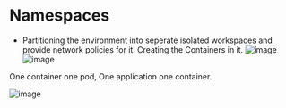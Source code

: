 # Namespaces
- Partitioning the environment into seperate isolated workspaces and provide network policies for it. Creating the Containers in it.
![image](https://github.com/user-attachments/assets/fc680c01-1fea-475f-b0d6-bb5f146937d1)
![image](https://github.com/user-attachments/assets/7d76fe38-f17e-413f-ad70-ee81c6a5411c)

One container one pod, One application one container.

![image](https://github.com/user-attachments/assets/43d10717-c041-4326-b1de-9b82a3227122)



